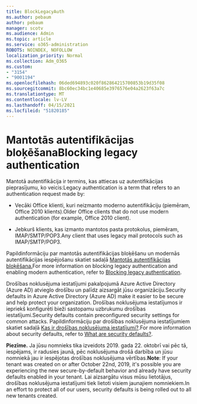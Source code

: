 ```yaml
---
title: BlockLegacyAuth
ms.author: pebaum
author: pebaum
manager: scotv
ms.audience: Admin
ms.topic: article
ms.service: o365-administration
ROBOTS: NOINDEX, NOFOLLOW
localization_priority: Normal
ms.collection: Adm_O365
ms.custom:
- "3154"
- "9001194"
ms.openlocfilehash: 06ded694893c020f862864215700853b19d35f08
ms.sourcegitcommit: 8bc60ec34bc1e40685e3976576e04a2623f63a7c
ms.translationtype: MT
ms.contentlocale: lv-LV
ms.lasthandoff: 04/15/2021
ms.locfileid: "51820185"
---
```

# <a name="blocking-legacy-authentication"></a><span data-ttu-id="99f10-102">Mantotās autentifikācijas bloķēšana</span><span class="sxs-lookup"><span data-stu-id="99f10-102">Blocking legacy authentication</span></span>

<span data-ttu-id="99f10-103">Mantotā autentifikācija ir termins, kas attiecas uz autentifikācijas pieprasījumu, ko veicis:</span><span class="sxs-lookup"><span data-stu-id="99f10-103">Legacy authentication is a term that refers to an authentication request made by:</span></span>

- <span data-ttu-id="99f10-104">Vecāki Office klienti, kuri neizmanto moderno autentifikāciju (piemēram, Office 2010 klients).</span><span class="sxs-lookup"><span data-stu-id="99f10-104">Older Office clients that do not use modern authentication (for example, Office 2010 client).</span></span>

- <span data-ttu-id="99f10-105">Jebkurš klients, kas izmanto mantotos pasta protokolus, piemēram, IMAP/SMTP/POP3.</span><span class="sxs-lookup"><span data-stu-id="99f10-105">Any client that uses legacy mail protocols such as IMAP/SMTP/POP3.</span></span>

<span data-ttu-id="99f10-106">Papildinformāciju par mantotās autentifikācijas bloķēšanu un modernās autentifikācijas iespējošanu skatiet sadaļā [Mantotās autentifikācijas bloķēšana.](https://docs.microsoft.com/azure/active-directory/conditional-access/concept-conditional-access-block-legacy-authentication)</span><span class="sxs-lookup"><span data-stu-id="99f10-106">For more information on blocking legacy authentication and enabling modern authentication, refer to [Blocking legacy authentication](https://docs.microsoft.com/azure/active-directory/conditional-access/concept-conditional-access-block-legacy-authentication).</span></span>

<span data-ttu-id="99f10-107">Drošības noklusējuma iestatījumi pakalpojumā Azure Active Directory (Azure AD) atvieglo drošību un palīdz aizsargāt jūsu organizāciju.</span><span class="sxs-lookup"><span data-stu-id="99f10-107">Security defaults in Azure Active Directory (Azure AD) make it easier to be secure and help protect your organization.</span></span> <span data-ttu-id="99f10-108">Drošības noklusējuma iestatījumos ir iepriekš konfigurēti bieži sastopamu uzbrukumu drošības iestatījumi.</span><span class="sxs-lookup"><span data-stu-id="99f10-108">Security defaults contain preconfigured security settings for common attacks.</span></span>
<span data-ttu-id="99f10-109">Papildinformāciju par drošības noklusējuma iestatījumiem skatiet sadaļā [Kas ir drošības noklusējuma iestatījumi?](https://docs.microsoft.com/azure/active-directory/fundamentals/concept-fundamentals-security-defaults).</span><span class="sxs-lookup"><span data-stu-id="99f10-109">For more information about security defaults, refer to [What are security defaults?](https://docs.microsoft.com/azure/active-directory/fundamentals/concept-fundamentals-security-defaults).</span></span> 

<span data-ttu-id="99f10-110">**Piezīme.** Ja jūsu nomnieks tika izveidots 2019. gada 22. oktobrī vai pēc tā, iespējams, ir radusies jaunā, pēc noklusējuma drošā darbība un jūsu nomniekā jau ir iespējotas drošības noklusējuma vērtības.</span><span class="sxs-lookup"><span data-stu-id="99f10-110">**Note**:  If your tenant was created on or after October 22nd, 2019, it's possible you are experiencing the new secure-by-default behavior and already have security defaults enabled in your tenant.</span></span>  <span data-ttu-id="99f10-111">Lai aizsargātu visus mūsu lietotājus, drošības noklusējuma iestatījumi tiek lietoti visiem jaunajiem nomniekiem.</span><span class="sxs-lookup"><span data-stu-id="99f10-111">In an effort to protect all of our users, security defaults is being rolled out to all new tenants created.</span></span>

